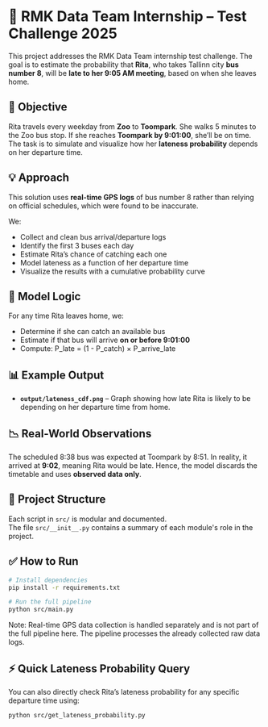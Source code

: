 # 🚌 RMK Data Team Internship – Test Challenge 2025

This project addresses the RMK Data Team internship test challenge. The goal is to estimate the probability that **Rita**, who takes Tallinn city **bus number 8**, will be **late to her 9:05 AM meeting**, based on when she leaves home.

## 🎯 Objective

Rita travels every weekday from **Zoo** to **Toompark**. She walks 5 minutes to the Zoo bus stop. If she reaches **Toompark by 9:01:00**, she’ll be on time.  
The task is to simulate and visualize how her **lateness probability** depends on her departure time.

## 💡 Approach

This solution uses **real-time GPS logs** of bus number 8 rather than relying on official schedules, which were found to be inaccurate.

We:
- Collect and clean bus arrival/departure logs
- Identify the first 3 buses each day
- Estimate Rita’s chance of catching each one
- Model lateness as a function of her departure time
- Visualize the results with a cumulative probability curve

## 🧪 Model Logic

For any time Rita leaves home, we:
- Determine if she can catch an available bus
- Estimate if that bus will arrive **on or before 9:01:00**
- Compute:
    P_late = (1 - P_catch) × P_arrive_late

## 📊 Example Output

- **`output/lateness_cdf.png`** – Graph showing how late Rita is likely to be depending on her departure time from home.

## 📉 Real-World Observations

The scheduled 8:38 bus was expected at Toompark by 8:51. In reality, it arrived at **9:02**, meaning Rita would be late. Hence, the model discards the timetable and uses **observed data only**.

## 🧭 Project Structure

Each script in `src/` is modular and documented.  
The file `src/__init__.py` contains a summary of each module's role in the project.

## ✅ How to Run

```bash
# Install dependencies
pip install -r requirements.txt

# Run the full pipeline
python src/main.py
```
Note: Real-time GPS data collection is handled separately and is not part of the full pipeline here. The pipeline processes the already collected raw data logs.

## ⚡ Quick Lateness Probability Query

You can also directly check Rita’s lateness probability for any specific departure time using:

```bash
python src/get_lateness_probability.py
```